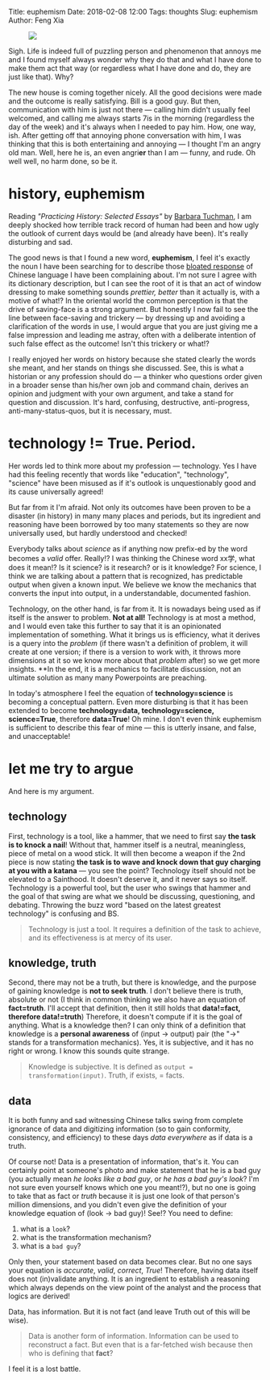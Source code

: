 Title: euphemism
Date: 2018-02-08 12:00
Tags: thoughts
Slug: euphemism
Author: Feng Xia

<figure class="col l6 m6 s12 center">
  <img src="{{SITEURL}}/images/euphemism.jpg"/>
</figure>


Sigh. Life is indeed full of puzzling person and phenomenon that
annoys me and I found myself always wonder why they do that and what I
have done to make them act that way (or regardless what I have done
and do, they are just like that). Why?

The new house is coming together nicely. All the good decisions were
made and the outcome is really satisfying. Bill is a good guy. But
then, communication with him is just not there &mdash; calling him
didn't usually feel welcomed, and calling me always starts 7is in the
morning (regardless the day of the week) and it's always when I needed
to pay him. How, one way, ish. After getting off that annoying phone
conversation with him, I was thinking that this is both entertaining
and annoying &mdash; I thought I'm an angry old man. Well, here he is,
an even angri**er** than I am &mdash; funny, and rude. Oh well well,
no harm done, so be it.

# history, euphemism

Reading _"Practicing History: Selected Essays"_ by [Barbara
Tuchman][1], I am deeply shocked how terrible track record of
human had been and how ugly
the outlook of current days would be (and already have been). 
It's really disturbing and sad.

[1]: https://en.wikipedia.org/wiki/Barbara_W._Tuchman#Books

The good news is that I found a new word, **euphemism**, I feel it's
exactly the noun I have been searching for to describe those [bloated
response][2] of Chinese language I have been complaining about. I'm
not sure I agree with its dictionary description, but I can see the
root of it is that an act of window dressing to make something sounds
_prettier, better_ than it actually is, with a motive of what!? In the
oriental world the common perception is that the drive of saving-face
is a strong argument. But honestly I now fail to see the line between
face-saving and trickery &mdash; by dressing up and avoiding a
clarification of the words in use, I would argue that you are just
giving me a false impression and leading me astray, often with a
deliberate intention of such false effect as the outcome! Isn't this
trickery or what!?

[2]: {filename}/thoughts/irresponsible%20response.md

I really enjoyed her words on history because she stated clearly the
words she meant, and her stands on things she discussed. See, this is
what a historian or any profession should do &mdash; a thinker who
questions order given in a broader sense than his/her own job and
command chain, derives an opinion and judgment with your own argument,
and take a stand for question and discussion. It's hard, confusing,
destructive, anti-progress, anti-many-status-quos, but it is
necessary, must.

# technology != True. Period.

Her words led to think more about my profession &mdash;
technology. Yes I have had this feeling recently that words like
"education", "technology", "science" have been misused as if it's
outlook is unquestionably good and its cause universally agreed! 

But far from it I'm afraid. Not only its outcomes have been proven to
be a disaster (in history) in many many places and periods, but its
ingredient and reasoning have been borrowed by too many statements so
they are now universally used, but hardly understood and checked!

Everybody talks about _science_ as if anything now prefix-ed by the
word becomes a _valid_ offer. Really!? I was thinking the Chinese word
xx学, what does it mean!? Is it science? is it research? or is it
knowledge? For science, I think we are talking about a pattern that is
recognized, has predictable output when given a known input. We
believe we know the mechanics that converts the input into output, in
a understandable, documented fashion.

Technology, on the other hand, is far from it. It is nowadays being
used as if itself is the answer to problem. **Not at all!** Technology
is at most a method, and I would even take this further to say that
it is an opinionated implementation of something. What it brings us is
efficiency, what it derives is a query into the _problem_ (if there
wasn't a definition of problem, it will create at one version; if
there is a version to work with, it throws more dimensions at it so we
know more about that _problem_ after) so we get more insights. **In
the end, it is a mechanics to facilitate discussion, not an ultimate
solution as many many Powerpoints are preaching.

In today's atmosphere I feel the equation of **technology=science** is
becoming a conceptual pattern. Even more disturbing is that it has
been extended to become **technology=data, technology=science,
science=True**, therefore **data=True**! Oh mine. I don't even think
euphemism is sufficient to describe this fear of mine &mdash; this is
utterly insane, and false, and unacceptable!


# let me try to argue

And here is my argument.


## technology

First, technology is a tool, like a hammer, that we need to first say
**the task is to knock a nail**! Without that, hammer itself is a
neutral, meaningless, piece of metal on a wood stick. It will then
become a weapon if the 2nd piece is now stating **the task is to wave
and knock down that guy charging at you with a katana** &mdash; you
see the point? Technology itself should not be elevated to a
Sainthood. It doesn't deserve it, and it never says so
itself. Technology is a powerful tool, but the user who swings that
hammer and the goal of that swing are what we should be discussing,
questioning, and debating. Throwing the buzz word "based on the latest
greatest technology" is confusing and BS.

> Technology is just a tool. It requires a definition of the task to
> achieve, and its effectiveness is at mercy of its user.

## knowledge, truth

Second, there may not be a truth, but there is knowledge, and the
purpose of gaining knowledge is **not to seek truth**. I don't believe
there is truth, absolute or not (I think in common thinking we also
have an equation of **fact=truth**. I'll accept that definition, then
it still holds that **data!=fact, therefore data!=truth**)
Therefore, it doesn't compute if it is the
goal of anything. What is a knowledge then? I can only think of a
definition that knowledge is a **personal awareness** of (input &rarr; output)
pair (the "&rarr;" stands for a transformation mechanics). Yes, it is
subjective, and it has no right or wrong. I know this sounds quite
strange. 

> Knowledge is subjective. It is defined as `output =
> transformation(input)`. Truth, if exists, = facts.

## data

It is both funny and sad witnessing Chinese talks swing from
complete ignorance of data and digitizing information (so to gain
conformity, consistency, and efficiency) to these days _data
everywhere_ as if data is a truth. 

Of course not! Data is a presentation of information, that's it. You
can certainly point at someone's photo and make statement that he is a
bad guy (you actually mean _he looks like a bad guy_, or _he has a bad
guy's look_? I'm not sure even yourself knows which one you meant!?),
but no one is going to take that as fact or _truth_ because it is just
one look of that person's million dimensions, and you didn't even give
the definition of your knowledge equation of  (look &rarr; bad guy)!
See!? You need to define:

1. what is a `look`?
2. what is the transformation mechanism?
3. what is a `bad guy`?

Only then, your statement based on data becomes clear. But no one says
your equation is _accurate_, _valid_, _correct_, _True_! Therefore,
having data itself does not (in)validate anything. It is an ingredient
to establish a reasoning which always depends on the view point of the
analyst and the process that logics are derived!

Data, has information. But it is not fact (and leave Truth out of this
will be wise).

> Data is another form of information. Information can be used to
> reconstruct a fact. But even that is a far-fetched wish because then
> who is defining that **fact**?

I feel it is a lost battle. 
